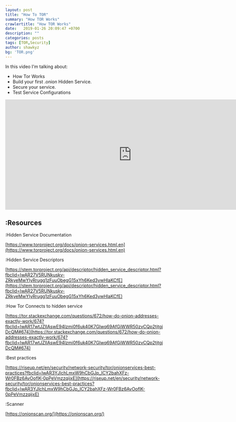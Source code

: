 ```yaml
---
layout: post
title: "How To TOR"
summary: "How TOR Works"
crawlertitle: "How TOR Works"
date:   2019-01-26 20:09:47 +0700
description: ""
categories: posts
tags: [TOR,Security]
author: shawkyz
bg: 'TOR.png'
---
```

In this video I'm talking about:
* How Tor Works
* Build your first .onion Hidden Service.
* Secure your service.
* Test Service Configurations

 <iframe src="https://www.facebook.com/plugins/video.php?href=https%3A%2F%2Fwww.facebook.com%2FShawkyz1%2Fvideos%2F10215827565814843%2F&width=800&show_text=false&appId=312241548925621&height=350" width="800" height="350" style="border:none;overflow:hidden" scrolling="no" frameborder="0" allowTransparency="true"></iframe>

## :Resources 
:Hidden Service Documentation

[https://www.torproject.org/docs/onion-services.html.en](https://www.torproject.org/docs/onion-services.html.en)

:Hidden Service Descriptors

[https://stem.torproject.org/api/descriptor/hidden_service_descriptor.html?fbclid=IwAR27V5RUNkuskv-ZRkyeMwYIyRrugg1zFuuObegG15xYh6Ked3ywHlaKCfE](https://stem.torproject.org/api/descriptor/hidden_service_descriptor.html?fbclid=IwAR27V5RUNkuskv-ZRkyeMwYIyRrugg1zFuuObegG15xYh6Ked3ywHlaKCfE)

:How Tor Connects to hidden service

[https://tor.stackexchange.com/questions/672/how-do-onion-addresses-exactly-work/674?fbclid=IwAR17wtJZIlAswE94Izmi0f6uk40K7Glwq69AfGiWWR50zvCQp2tjtgjDcQM#674](https://tor.stackexchange.com/questions/672/how-do-onion-addresses-exactly-work/674?fbclid=IwAR17wtJZIlAswE94Izmi0f6uk40K7Glwq69AfGiWWR50zvCQp2tjtgjDcQM#674)

:Best practices

[https://riseup.net/en/security/network-security/tor/onionservices-best-practices?fbclid=IwAR3YJlchLmxW9hCbGJp_ICY2bahXFz-Wr0FBz6AvOoflK-0pPeVmzzqijxE](https://riseup.net/en/security/network-security/tor/onionservices-best-practices?fbclid=IwAR3YJlchLmxW9hCbGJp_ICY2bahXFz-Wr0FBz6AvOoflK-0pPeVmzzqijxE)

:Scanner

[https://onionscan.org/](https://onionscan.org/)
